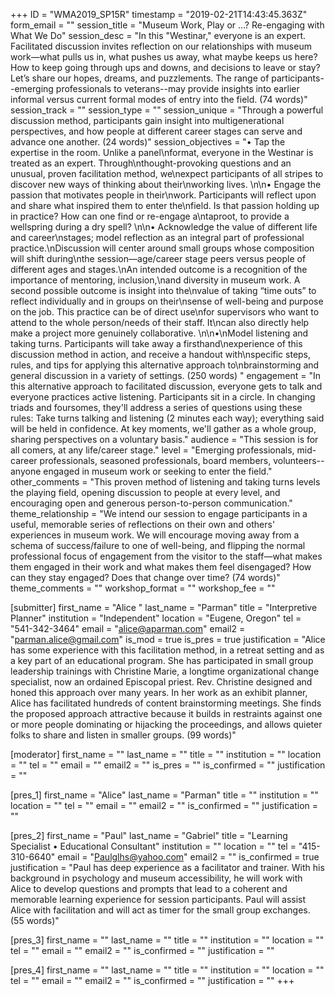 +++
ID = "WMA2019_SP15R"
timestamp = "2019-02-21T14:43:45.363Z"
form_email = ""
session_title = "Museum Work, Play or …? Re-engaging with What We Do"
session_desc = "In this \"Westinar,\" everyone is an expert. Facilitated discussion invites reflection on our relationships with museum work—what pulls us in, what pushes us away, what maybe keeps us here? How to keep going through ups and downs, and decisions to leave or stay? Let’s share our hopes, dreams, and puzzlements. The range of participants--emerging professionals to veterans--may provide insights into earlier informal versus current formal modes of entry into the field. (74 words)"
session_track = ""
session_type = ""
session_unique = "Through a powerful discussion method, participants gain insight into multigenerational perspectives, and how people at different career stages can serve and advance one another. (24 words)"
session_objectives = "• Tap the expertise in the room. Unlike a panel\nformat, everyone in the Westinar is treated as an expert. Through\nthought-provoking questions and an unusual, proven facilitation method, we\nexpect participants of all stripes to discover new ways of thinking about their\nworking lives.    \n\n• Engage the passion that motivates people in their\nwork. Participants will reflect upon and share what inspired them to enter the\nfield. Is that passion holding up in practice? How can one find or re-engage a\ntaproot, to provide a wellspring during a dry spell? \n\n• Acknowledge the value of different life and career\nstages; model reflection as an integral part of professional practice.\nDiscussion will center around small groups whose composition will shift during\nthe session—age/career stage peers versus people of different ages and stages.\nAn intended outcome is a recognition of the importance of mentoring, inclusion,\nand diversity in museum work. A second possible outcome is insight into the\nvalue of taking “time outs” to reflect individually and in groups on their\nsense of well-being and purpose on the job. This practice can be of direct use\nfor supervisors who want to attend to the whole person/needs of their staff. It\ncan also directly help make a project more genuinely collaborative.  \n\n•\nModel listening and taking turns. Participants will take away a firsthand\nexperience of this discussion method in action, and receive a handout with\nspecific steps, rules, and tips for applying this alternative approach to\nbrainstorming and general discussion in a variety of settings. (250 words)  "
engagement = "In this alternative approach to facilitated discussion, everyone gets to talk and everyone practices active listening. Participants sit in a circle. In changing triads and foursomes, they'll address a series of questions using these rules: Take turns talking and listening (2 minutes each way); everything said will be held in confidence. At key moments, we'll gather as a whole group, sharing perspectives on a voluntary basis."
audience = "This session is for all comers, at any life/career stage."
level = "Emerging professionals, mid-career professionals, seasoned professionals, board members, volunteers--anyone engaged in museum work or seeking to enter the field."
other_comments = "This proven method of listening and taking turns levels the playing field, opening discussion to people at every level, and encouraging open and generous person-to-person communication."
theme_relationship = "We intend our session to engage participants in a useful, memorable series of reflections on their own and others' experiences in museum work. We will encourage moving away from a schema of success/failure to one of well-being, and flipping the normal professional focus of engagement from the visitor to the staff—what makes them engaged in their work and what makes them feel disengaged? How can they stay engaged? Does that change over time? (74 words)"
theme_comments = ""
workshop_format = ""
workshop_fee = ""

[submitter]
first_name = "Alice "
last_name = "Parman"
title = "Interpretive Planner"
institution = "Independent"
location = "Eugene, Oregon"
tel = "541-342-3464"
email = "alice@aparman.com"
email2 = "parman.alice@gmail.com"
is_mod = true
is_pres = true
justification = "Alice has some experience with this facilitation method, in a retreat setting and as a key part of an educational program. She has participated in small group leadership trainings with Christine Marie, a longtime organizational change specialist, now an ordained Episcopal priest. Rev. Christine designed and honed this approach over many years. In her work as an exhibit planner, Alice has facilitated hundreds of content brainstorming meetings. She finds the proposed approach attractive because it builds in restraints against one or more people dominating or hijacking the proceedings, and allows quieter folks to share and listen in smaller groups. (99 words)"

[moderator]
first_name = ""
last_name = ""
title = ""
institution = ""
location = ""
tel = ""
email = ""
email2 = ""
is_pres = ""
is_confirmed = ""
justification = ""

[pres_1]
first_name = "Alice"
last_name = "Parman"
title = ""
institution = ""
location = ""
tel = ""
email = ""
email2 = ""
is_confirmed = ""
justification = ""

[pres_2]
first_name = "Paul"
last_name = "Gabriel"
title = "Learning Specialist • Educational Consultant"
institution = ""
location = ""
tel = "415-310-6640"
email = "Paulglhs@yahoo.com"
email2 = ""
is_confirmed = true
justification = "Paul has deep experience as a facilitator and trainer. With his background in psychology and museum accessibility, he will work with Alice to develop questions and prompts that lead to a coherent and memorable learning experience for session participants. Paul will assist Alice with facilitation and will act as timer for the small group exchanges. (55 words)"

[pres_3]
first_name = ""
last_name = ""
title = ""
institution = ""
location = ""
tel = ""
email = ""
email2 = ""
is_confirmed = ""
justification = ""

[pres_4]
first_name = ""
last_name = ""
title = ""
institution = ""
location = ""
tel = ""
email = ""
email2 = ""
is_confirmed = ""
justification = ""
+++
